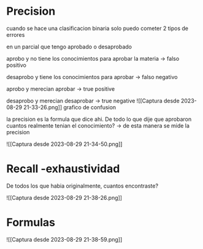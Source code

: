# Precision
cuando se hace una clasificacion binaria solo puedo cometer 2 tipos de errores

en un parcial que tengo aprobado o desaprobado

aprobo y no tiene los conocimientos para aprobar la materia -> falso positivo

desaprobo y tiene los conocimientos para aprobar -> falso negativo

aprobo y merecian aprobar -> true positive

desaprobo y merecian desaprobar -> true negative
![[Captura desde 2023-08-29 21-33-26.png]]
grafico de confusion

la precision es la formula que dice ahi.
De todo lo que dije que aprobaron cuantos realmente tenian el conocimiento? -> de esta manera se mide la precision

![[Captura desde 2023-08-29 21-34-50.png]]

# Recall -exhaustividad
De todos los que habia originalmente, cuantos encontraste?


![[Captura desde 2023-08-29 21-38-26.png]]

# Formulas
![[Captura desde 2023-08-29 21-38-59.png]]